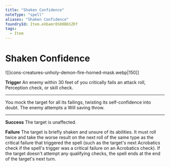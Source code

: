 ```yaml
---
title: "Shaken Confidence"
noteType: "spell"
aliases: "Shaken Confidence"
foundryId: Item.eXbamr8S00B6SZRf
tags:
  - Item
---
```


# Shaken Confidence
![[icons-creatures-unholy-demon-fire-horned-mask.webp|150]]

**Trigger** An enemy within 30 feet of you critically fails an attack roll, Perception check, or skill check.

* * *

You mock the target for all its failings, twisting its self-confidence into doubt. The enemy attempts a Will saving throw.

* * *

**Success** The target is unaffected.

**Failure** The target is briefly shaken and unsure of its abilities. It must roll twice and take the worse result on the next roll of the same type as the critical failure that triggered the spell (such as the target's next Acrobatics check if the spell's trigger was a critical failure on an Acrobatics check). If the target doesn't attempt any qualifying checks, the spell ends at the end of the target's next turn.
